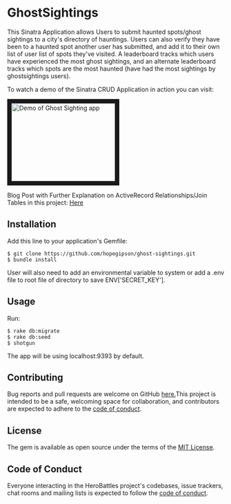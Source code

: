 
# GhostSightings

This Sinatra Application allows Users to submit haunted spots/ghost sightings to a city's directory of hauntings. Users can also verify they have been to a haunted spot another user has submitted, and add it to their own list of user list of spots they've visited. A leaderboard tracks which users have experienced the most ghost sightings, and an alternate leaderboard tracks which spots are the most haunted (have had the most sightings by ghostsightings users).


To watch a demo of the Sinatra CRUD Application in action you can visit:

<a href="https://youtu.be/oY3aO2vWym0
" target="_blank"><img src="http://img.youtube.com/vi/oY3aO2vWym0/0.jpg" 
alt="Demo of Ghost Sighting app" width="240" height="180" border="10" /></a>

Blog Post with Further Explanation on ActiveRecord Relationships/Join Tables in this project:
<a href="https://hopegipson.github.io/sinatra_crud_application_build_and_learning_more_about_join_tables"/> Here</a>

## Installation

Add this line to your application's Gemfile:

    $ git clone https://github.com/hopegipson/ghost-sightings.git
    $ bundle install

User will also need to add an environmental variable to system or add a .env file to root file of directory to save ENV['SECRET_KEY'].

## Usage

Run:

    $ rake db:migrate
    $ rake db:seed
    $ shotgun

The app will be using localhost:9393 by default.


## Contributing

Bug reports and pull requests are welcome on GitHub <a href="https://github.com/hopegipson/ghost-sightings"/> here.</a>This project is intended to be a safe, welcoming space for collaboration, and contributors are expected to adhere to the [code of conduct](https://github.com/hopegipson/ghost-sightings/blob/master/CODE_OF_CONDUCT.md).


## License

The gem is available as open source under the terms of the [MIT License](https://opensource.org/licenses/MIT).

## Code of Conduct

Everyone interacting in the HeroBattles project's codebases, issue trackers, chat rooms and mailing lists is expected to follow the [code of conduct](https://github.com/hopegipson/ghost-sightings/blob/master/CODE_OF_CONDUCT.md).
